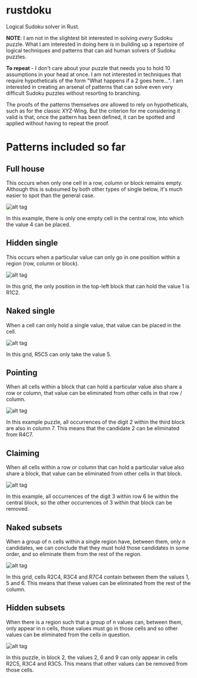# rustdoku
Logical Sudoku solver in Rust.

**NOTE**: I am not in the slightest bit interested in solving *every* Sudoku puzzle. What I am interested in doing here is in building up
a repertoire of logical techniques and patterns that can aid human solvers of Sudoku puzzles.

**To repeat** - I don't care about your puzzle that needs you to hold 10 assumptions in your head at once. I am not interested in
techniques that require hypotheticals of the form "What happens if a 2 goes here...". I am interested in creating an arsenal of patterns
that can solve even very difficult Sudoku puzzles without resorting to branching.

The proofs of the patterns themselves *are* allowed to rely on hypotheticals, such as for the classic XYZ-Wing. But the criterion for me
considering it valid is that, once the pattern has been defined, it can be spotted and applied without having to repeat the proof.

# Patterns included so far

## Full house

This occurs when only one cell in a row, column or block remains empty. Although this is subsumed by both other types of single below, it's 
much easier to spot than the general case.

![alt tag](images/fullhouse.PNG)

In this example, there is only one empty cell in the central row, into which the value 4 can be placed.

## Hidden single

This occurs when a particular value can only go in one position within a region (row, column or block).

![alt tag](images/hiddensingle.PNG)

In this grid, the only position in the top-left block that can hold the value 1 is R1C2.

## Naked single

When a cell can only hold a single value, that value can be placed in the cell.

![alt tag](images/nakedsingle.PNG)

In this grid, R5C5 can only take the value 5.

## Pointing

When all cells within a block that can hold a particular value also share a row or column, that value can be eliminated from other cells
in that row / column.

![alt tag](images/pointing.PNG)

In this example puzzle, all occurrences of the digit 2 within the third block are also in column 7. This means that the candidate 2 can
be eliminated from R4C7.

## Claiming

When all cells within a row or column that can hold a particular value also share a block, that value can be eliminated from other cells
in that block.

![alt tag](images/claiming.PNG)

In this example, all occurrences of the digit 3 within row 6 lie within the central block, so the other occurrences of 3 within that
block can be removed.

## Naked subsets

When a group of n cells within a single region have, between them, only n candidates, we can conclude that they must hold those
candidates in some order, and so eliminate them from the rest of the region.

![alt tag](images/nakedsubset.PNG)

In this grid, cells R2C4, R3C4 and R7C4 contain between them the values 1, 5 and 6. This means that these values can be eliminated from
the rest of the column.

## Hidden subsets

When there is a region such that a group of n values can, between them, only appear in n cells, those values must go in those cells and
so other values can be eliminated from the cells in question.

![alt tag](images/hiddensubset.PNG)

In this puzzle, in block 2, the values 2, 6 and 9 can only appear in cells R2C5, R3C4 and R3C5. This means that other values can be
removed from those cells.
